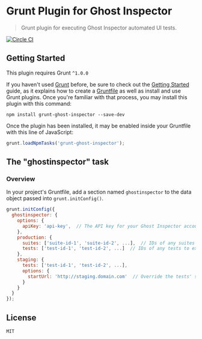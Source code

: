 # Grunt Plugin for Ghost Inspector

> Grunt plugin for executing Ghost Inspector automated UI tests.

[![Circle CI](https://circleci.com/gh/ghost-inspector/grunt-ghost-inspector.svg?style=svg)](https://circleci.com/gh/ghost-inspector/grunt-ghost-inspector)

## Getting Started
This plugin requires Grunt `^1.0.0`

If you haven't used [Grunt](http://gruntjs.com/) before, be sure to check out the [Getting Started](http://gruntjs.com/getting-started) guide, as it explains how to create a [Gruntfile](http://gruntjs.com/sample-gruntfile) as well as install and use Grunt plugins. Once you're familiar with that process, you may install this plugin with this command:

```shell
npm install grunt-ghost-inspector --save-dev
```

Once the plugin has been installed, it may be enabled inside your Gruntfile with this line of JavaScript:

```js
grunt.loadNpmTasks('grunt-ghost-inspector');
```

## The "ghostinspector" task

### Overview
In your project's Gruntfile, add a section named `ghostinspector` to the data object passed into `grunt.initConfig()`.

```js
grunt.initConfig({
  ghostinspector: {
    options: {
      apiKey: 'api-key',  // The API key for your Ghost Inspector account
    },
    production: {
      suites: ['suite-id-1', 'suite-id-2', ...],  // IDs of any suites to execute
      tests: ['test-id-1', 'test-id-2', ...]  // IDs of any tests to execute
    },
    staging: {
      tests: ['test-id-1', 'test-id-2', ...],
      options: {
        startUrl: 'http://staging.domain.com'  // Override the tests' start URL
      }
    }
  }
});
```

## License

    MIT
